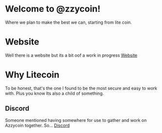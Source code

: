 # Welcome to @zzycoin!
Where we plan to make the best we can, starting from lite coin.


# Website
Well there is a website but its a bit oof a work in progress [Website](https://azzycoin.com/)


# Why Litecoin

To be honest, that's the one I found to be the most secure and easy to work with. Plus you know Its also a child of something.

## Discord

Someone mentioned having somewhere for use to gather and work on Azzycoin together. So...
 [Discord](https://discord.gg/h7YyjpWucy)
